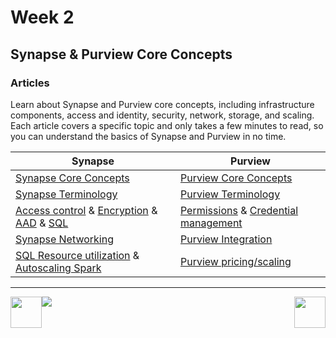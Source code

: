 # Week 2
## Synapse & Purview Core Concepts
### Articles

Learn about Synapse and Purview core concepts, including infrastructure components, access and identity, security, network, storage, and scaling. Each article covers a specific topic and only takes a few minutes to read, so you can understand the basics of Synapse and Purview in no time.

| Synapse                                                                                                                                        | Purview                                                                                       |
| ---------------------------------------------------------------------------------------------------------------------------------------------- | --------------------------------------------------------------------------------------------- |
| [Synapse Core Concepts][synapse-core]                                                                                                          | [Purview Core Concepts][purview-core]                                                         |
| [Synapse Terminology][synapse-terms]                                                                                                           | [Purview Terminology][purview-terms]                                                          |
| [Access control][synapse-security-acl] & [Encryption][synapse-security-encryption] & [AAD][synapse-security-aad] & [SQL][synapse-security-sql] | [Permissions][purview-security-permissions] & [Credential management][purview-security-creds] |
| [Synapse Networking][synapse-network]                                                                                                          | [Purview Integration][purview-network]                                                        |
| [SQL Resource utilization][synapse-scaling-sql] & [Autoscaling Spark][synapse-scaling-spark]                                                   | [Purview pricing/scaling][purview-pricing]                                                    |

<!-- Core Concepts | [Synapse][synapse-link] | [Purview][purview-link] -->


[synapse-core]: https://docs.microsoft.com/en-us/azure/synapse-analytics/overview-what-is
[synapse-terms]: https://docs.microsoft.com/en-us/azure/synapse-analytics/overview-terminology
[synapse-security-acl]: https://docs.microsoft.com/en-us/azure/synapse-analytics/security/synapse-workspace-access-control-overview
[synapse-security-encryption]: https://docs.microsoft.com/en-us/azure/synapse-analytics/security/workspaces-encryption
[synapse-security-aad]: https://docs.microsoft.com/en-us/azure/synapse-analytics/sql/active-directory-authentication
[synapse-security-sql]: https://docs.microsoft.com/en-us/azure/synapse-analytics/sql/sql-authentication?tabs=serverless
[synapse-network]: https://docs.microsoft.com/en-us/azure/synapse-analytics/security/synapse-workspace-ip-firewall
[synapse-scaling-sql]:https://docs.microsoft.com/en-us/azure/synapse-analytics/sql-data-warehouse/sql-data-warehouse-concept-resource-utilization-query-activity
[synapse-scaling-spark]:https://docs.microsoft.com/en-us/azure/synapse-analytics/spark/apache-spark-autoscale

[purview-core]: https://docs.microsoft.com/en-us/azure/purview/overview
[purview-terms]: https://docs.microsoft.com/en-us/azure/purview/frequently-asked-questions
[purview-security-permissions]: https://docs.microsoft.com/en-us/azure/purview/catalog-permissions
[purview-security-creds]: https://docs.microsoft.com/en-us/azure/purview/manage-credentials
[purview-network]: https://docs.microsoft.com/en-us/azure/purview/manage-integration-runtimes
[purview-pricing]:https://azure.microsoft.com/en-us/pricing/details/azure-purview/


---

[next-link]: part3.md
[previous-link]: part1.md
[home-link]: README.md
[<img src="assets/previous.png" width="50" height="50" rotate="180" style="float:left">][previous-link]
[<img src="assets/home_button.png" style="vertical-align:middle">][home-link]
[<img src="assets/next.png" width="50" height="50" style="float:right">][next-link]
